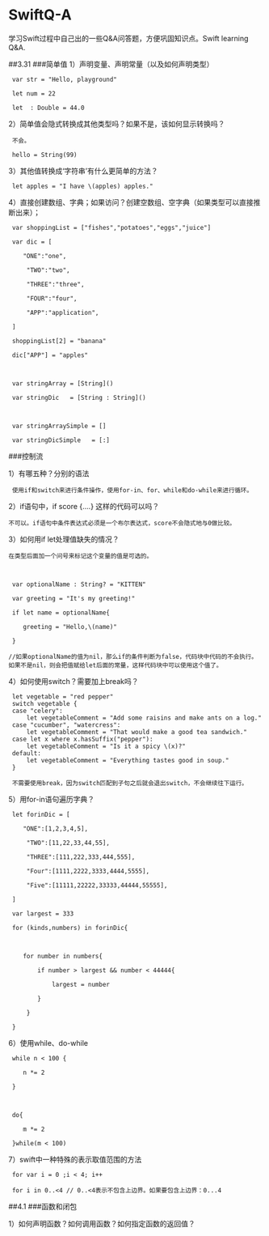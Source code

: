 # SwiftQ-A
学习Swift过程中自己出的一些Q&amp;A问答题，方便巩固知识点。Swift learning Q&amp;A.


##3.31
###简单值
1）声明变量、声明常量（以及如何声明类型）

     var str = "Hello, playground"

     let num = 22

     let  : Double = 44.0


2）简单值会隐式转换成其他类型吗？如果不是，该如何显示转换吗？

     不会。

     hello = String(99)

3）其他值转换成‘字符串’有什么更简单的方法？

     let apples = "I have \(apples) apples."

4）直接创建数组、字典；如果访问？创建空数组、空字典（如果类型可以直接推断出来）；

     var shoppingList = ["fishes","potatoes","eggs","juice"]

     var dic = [

        "ONE":"one",

         "TWO":"two",

         "THREE":"three",

         "FOUR":"four",

         "APP":"application",

     ]

     shoppingList[2] = "banana"

     dic["APP"] = "apples"



     var stringArray = [String]()

     var stringDic   = [String : String]()



     var stringArraySimple = []

     var stringDicSimple   = [:]



###控制流

1）有哪五种？分别的语法

     使用if和switch来进行条件操作，使用for-in、for、while和do-while来进行循环。

2）if语句中，if score {....} 这样的代码可以吗？

    不可以。if语句中条件表达式必须是一个布尔表达式，score不会隐式地与0做比较。

3）如何用if let处理值缺失的情况？

    在类型后面加一个问号来标记这个变量的值是可选的。



     var optionalName : String? = "KITTEN"

     var greeting = "It's my greeting!"

     if let name = optionalName{

        greeting = "Hello,\(name)"

     }

    //如果optionalName的值为nil，那么if的条件判断为false，代码块中代码的不会执行。如果不是nil，则会把值赋给let后面的常量，这样代码块中可以使用这个值了。



4）如何使用switch？需要加上break吗？

     let vegetable = "red pepper"
     switch vegetable {
     case "celery":
         let vegetableComment = "Add some raisins and make ants on a log."
     case "cucumber", "watercress":
         let vegetableComment = "That would make a good tea sandwich."
     case let x where x.hasSuffix("pepper"):
         let vegetableComment = "Is it a spicy \(x)?"
     default:
         let vegetableComment = "Everything tastes good in soup."
     }

     不需要使用break，因为switch匹配到子句之后就会退出switch，不会继续往下运行。
5）用for-in语句遍历字典？

     let forinDic = [

        "ONE":[1,2,3,4,5],

         "TWO":[11,22,33,44,55],

         "THREE":[111,222,333,444,555],

         "Four":[1111,2222,3333,4444,5555],

         "Five":[11111,22222,33333,44444,55555],

     ]

     var largest = 333

     for (kinds,numbers) in forinDic{



        for number in numbers{

            if number > largest && number < 44444{

                largest = number

            }

         }

     }



6）使用while、do-while   

     while n < 100 {

        n *= 2

     }

    

     do{

        m *= 2

     }while(m < 100)



7）swift中一种特殊的表示取值范围的方法

     for var i = 0 ;i < 4; i++ 

     for i in 0..<4 // 0..<4表示不包含上边界。如果要包含上边界：0...4    


##4.1
###函数和闭包

1）如何声明函数？如何调用函数？如何指定函数的返回值？
    












